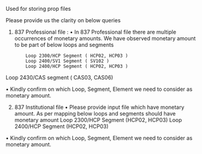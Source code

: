 
Used for storing prop files 


Please provide us the clarity on below queries 
 
1. 837 Professional file :
•	In 837 Professional file there are multiple occurrences of monetary amounts.
We have observed monetary amount to be part of below loops and segments 
                        
           Loop 2300/HCP Segment ( HCP02, HCP03 )
           Loop 2400/SV1 Segment ( SV102 )
           Loop 2400/HCP Segment ( HCP02, HCP03 )
Loop 2430/CAS segment ( CAS03, CAS06)
                                                
•	Kindly confirm on which Loop, Segment, Element  we need to consider as monetary amount.
            
2.  837 Institutional file
•	Please provide input file which have monetary amount. As per mapping below loops and segments should have monetary amount
            Loop 2300/HCP Segment (HCP02, HCP03)
            Loop 2400/HCP Segment (HCP02, HCP03)
	    
•	Kindly confirm on which Loop, Segment, Element  we need to consider as monetary amount.

